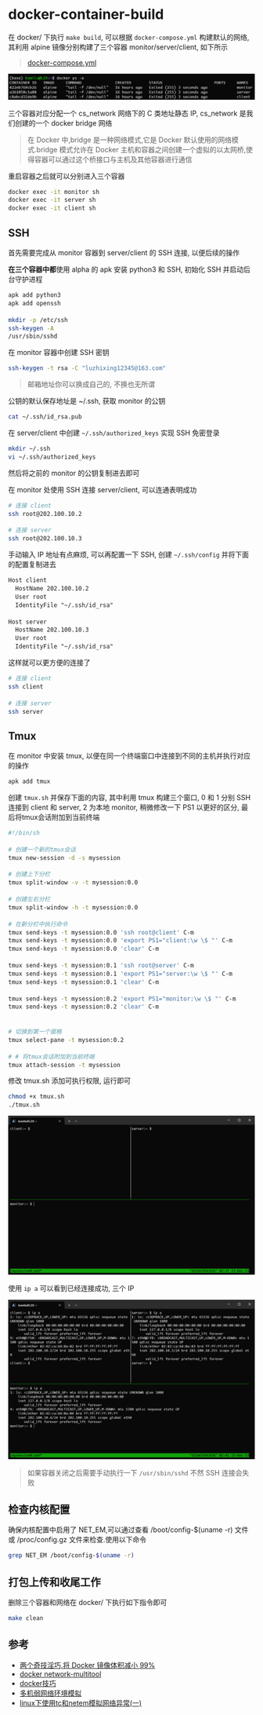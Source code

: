 
# docker-container-build

在 docker/ 下执行 `make build`, 可以根据 `docker-compose.yml` 构建默认的网络, 其利用 alpine 镜像分别构建了三个容器 monitor/server/client, 如下所示

> [docker-compose.yml](https://github.com/luzhixing12345/netlab/blob/main/docker/docker-compose.yml)

![20231223095601](https://raw.githubusercontent.com/learner-lu/picbed/master/20231223095601.png)

三个容器对应分配一个 cs_network 网络下的 C 类地址静态 IP, cs_network 是我们创建的一个 docker bridge 网络

> 在 Docker 中,bridge 是一种网络模式,它是 Docker 默认使用的网络模式.bridge 模式允许在 Docker 主机和容器之间创建一个虚拟的以太网桥,使得容器可以通过这个桥接口与主机及其他容器进行通信

重启容器之后就可以分别进入三个容器

```bash
docker exec -it monitor sh
docker exec -it server sh
docker exec -it client sh
```

## SSH

首先需要完成从 monitor 容器到 server/client 的 SSH 连接, 以便后续的操作

**在三个容器中都**使用 alpha 的 apk 安装 python3 和 SSH, 初始化 SSH 并启动后台守护进程

```bash
apk add python3
apk add openssh

mkdir -p /etc/ssh
ssh-keygen -A
/usr/sbin/sshd
```

在 monitor 容器中创建 SSH 密钥

```bash
ssh-keygen -t rsa -C "luzhixing12345@163.com"
```

> 邮箱地址你可以换成自己的, 不换也无所谓

公钥的默认保存地址是 ~/.ssh, 获取 monitor 的公钥

```bash
cat ~/.ssh/id_rsa.pub
```

在 server/client 中创建 `~/.ssh/authorized_keys` 实现 SSH 免密登录

```bash
mkdir ~/.ssh
vi ~/.ssh/authorized_keys
```

然后将之前的 monitor 的公钥复制进去即可

在 monitor 处使用 SSH 连接 server/client, 可以连通表明成功

```bash
# 连接 client
ssh root@202.100.10.2

# 连接 server
ssh root@202.100.10.3
```

手动输入 IP 地址有点麻烦, 可以再配置一下 SSH, 创建 `~/.ssh/config` 并将下面的配置复制进去

```txt
Host client
  HostName 202.100.10.2
  User root
  IdentityFile "~/.ssh/id_rsa"

Host server
  HostName 202.100.10.3
  User root
  IdentityFile "~/.ssh/id_rsa"
```

这样就可以更方便的连接了

```bash
# 连接 client
ssh client

# 连接 server
ssh server
```

## Tmux

在 monitor 中安装 tmux, 以便在同一个终端窗口中连接到不同的主机并执行对应的操作

```bash
apk add tmux
```

创建 `tmux.sh` 并保存下面的内容, 其中利用 tmux 构建三个窗口, 0 和 1 分别 SSH 连接到 client 和 server, 2 为本地 monitor, 稍微修改一下 PS1 以更好的区分, 最后将tmux会话附加到当前终端

```bash
#!/bin/sh

# 创建一个新的tmux会话
tmux new-session -d -s mysession

# 创建上下分栏
tmux split-window -v -t mysession:0.0

# 创建左右分栏
tmux split-window -h -t mysession:0.0

# 在新分栏中执行命令
tmux send-keys -t mysession:0.0 'ssh root@client' C-m
tmux send-keys -t mysession:0.0 'export PS1="client:\w \$ "' C-m
tmux send-keys -t mysession:0.0 'clear' C-m

tmux send-keys -t mysession:0.1 'ssh root@server' C-m
tmux send-keys -t mysession:0.1 'export PS1="server:\w \$ "' C-m
tmux send-keys -t mysession:0.1 'clear' C-m

tmux send-keys -t mysession:0.2 'export PS1="monitor:\w \$ "' C-m
tmux send-keys -t mysession:0.2 'clear' C-m


# 切换到第一个窗格
tmux select-pane -t mysession:0.2

# # 将tmux会话附加到当前终端
tmux attach-session -t mysession
```

修改 tmux.sh 添加可执行权限, 运行即可

```bash
chmod +x tmux.sh
./tmux.sh
```

![20231223103734](https://raw.githubusercontent.com/learner-lu/picbed/master/20231223103734.png)

使用 `ip a` 可以看到已经连接成功, 三个 IP

![20231223104304](https://raw.githubusercontent.com/learner-lu/picbed/master/20231223104304.png)

> 如果容器关闭之后需要手动执行一下 `/usr/sbin/sshd` 不然 SSH 连接会失败

## 检查内核配置

确保内核配置中启用了 NET_EM,可以通过查看 /boot/config-$(uname -r) 文件或 /proc/config.gz 文件来检查.使用以下命令



```bash
grep NET_EM /boot/config-$(uname -r)
```

## 打包上传和收尾工作

删除三个容器和网络在 docker/ 下执行如下指令即可

```bash
make clean
```

## 参考

- [两个奇技淫巧,将 Docker 镜像体积减小 99%](https://zhuanlan.zhihu.com/p/115845957)
- [docker network-multitool](https://hub.docker.com/r/praqma/network-multitool/)
- [docker技巧](https://47log.com/tag/docker/)
- [多机弱网络环境模拟](https://keyou.github.io/blog/2019/07/25/%E5%A4%9A%E6%9C%BA%E5%BC%B1%E7%BD%91%E7%BB%9C%E7%8E%AF%E5%A2%83%E6%A8%A1%E6%8B%9F/)
- [linux下使用tc和netem模拟网络异常(一)](https://www.cnblogs.com/little-monica/p/11459772.html)